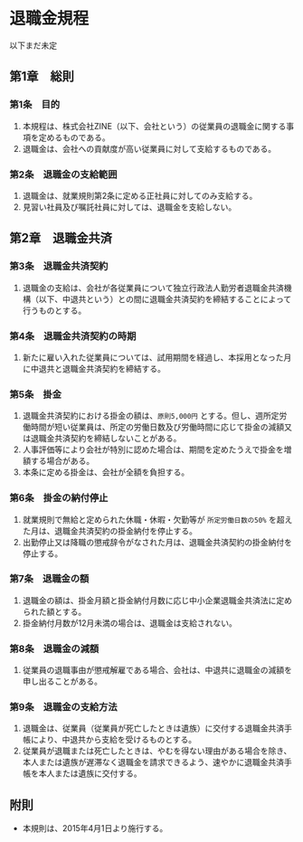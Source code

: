 # 退職金規程

以下まだ未定

## 第1章　総則

### 第1条　目的

1. 本規程は、株式会社ZINE（以下、会社という）の従業員の退職金に関する事項を定めるものである。
2. 退職金は、会社への貢献度が高い従業員に対して支給するものである。

### 第2条　退職金の支給範囲

1. 退職金は、就業規則第2条に定める正社員に対してのみ支給する。
2. 見習い社員及び嘱託社員に対しては、退職金を支給しない。


## 第2章　退職金共済

### 第3条　退職金共済契約

1. 退職金の支給は、会社が各従業員について独立行政法人勤労者退職金共済機構（以下、中退共という）との間に退職金共済契約を締結することによって行うものとする。

### 第4条　退職金共済契約の時期

1. 新たに雇い入れた従業員については、試用期間を経過し、本採用となった月に中退共と退職金共済契約を締結する。

### 第5条　掛金

1. 退職金共済契約における掛金の額は、`原則5,000円` とする。但し、週所定労働時間が短い従業員は、所定の労働日数及び労働時間に応じて掛金の減額又は退職金共済契約を締結しないことがある。
2. 人事評価等により会社が特別に認めた場合は、期間を定めたうえで掛金を増額する場合がある。
3. 本条に定める掛金は、会社が全額を負担する。

### 第6条　掛金の納付停止

1. 就業規則で無給と定められた休職・休暇・欠勤等が `所定労働日数の50%` を超えた月は、退職金共済契約の掛金納付を停止する。
2. 出勤停止又は降職の懲戒辞令がなされた月は、退職金共済契約の掛金納付を停止する。

### 第7条　退職金の額

1. 退職金の額は、掛金月額と掛金納付月数に応じ中小企業退職金共済法に定められた額とする。
2. 掛金納付月数が12月未満の場合は、退職金は支給されない。

### 第8条　退職金の減額

1. 従業員の退職事由が懲戒解雇である場合、会社は、中退共に退職金の減額を申し出ることがある。

### 第9条　退職金の支給方法

1. 退職金は、従業員（従業員が死亡したときは遺族）に交付する退職金共済手帳により、中退共から支給を受けるものとする。
2. 従業員が退職または死亡したときは、やむを得ない理由がある場合を除き、本人または遺族が遅滞なく退職金を請求できるよう、速やかに退職金共済手帳を本人または遺族に交付する。


## 附則

* 本規則は、2015年4月1日より施行する。
